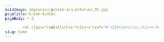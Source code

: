 ```yaml
---
mainImage: img/union-gables-inn_exterior_01.jpg
pageTitle: Union Gables
pageBody: >-2
  
        <ul class="redBallLinks"><li><a href="#">123</a></li>,<li><a href="https://uniongablesinnus.smartweb-04.bookassist.com/en/">Union Gables</a></li></ul>
slug: home
---
```

